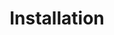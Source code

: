 ---
layout: default
title: Installation
nav_order: 2
description: "Requirements and Installation"
---